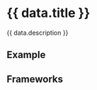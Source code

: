 <script setup>
  import Vue from './vue.md';
  import React from './react.md';
  import data from './data.json';
  import { mapFrameworkStatuses } from '../utils.js';
</script>

# {{ data.title }}
{{ data.description }}

<components-status v-bind="mapFrameworkStatuses(data.frameworks)" />

## Example
<ThemeSwitcher />
<radiobuttons-example />

## Frameworks

<tabs-content>
  <template #react>
    <react />
  </template>
  <template #vue>
    <vue />
  </template>
</tabs-content>

<component-questions />
